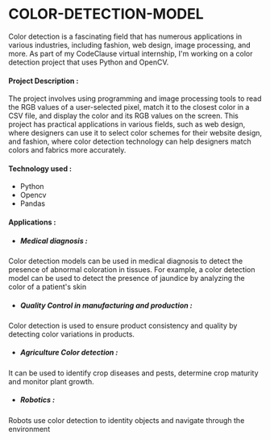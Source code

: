 # COLOR-DETECTION-MODEL
Color detection is a fascinating field that has numerous applications in various industries, including fashion, web design, image processing, and more. As part of my CodeClause virtual internship, I'm working on a color detection project that uses Python and OpenCV.

#### Project Description :
   The project involves using programming and image processing tools to read the RGB values of a user-selected pixel, match it to the closest color in a CSV file, and display the color and its RGB values on the screen. This project has practical applications in various fields, such as web design, where designers can use it to select color schemes for their website design, and fashion, where color detection technology can help designers match colors and fabrics more accurately.

#### Technology used :
- Python
- Opencv
- Pandas

#### Applications :
- ##### Medical diagnosis : 
Color detection models can be used in medical diagnosis to detect the presence of abnormal coloration in tissues. For example, a color detection model can be used to detect the presence of jaundice by analyzing the color of a patient's skin
- ##### Quality Control in manufacturing and production : 
Color detection is used to ensure product consistency and quality by detecting color variations in products.
- ##### Agriculture Color detection : 
It can be used to identify crop diseases and pests, determine crop maturity and monitor plant growth.
- ##### Robotics : 
Robots use color detection to identity objects and navigate through the environment

